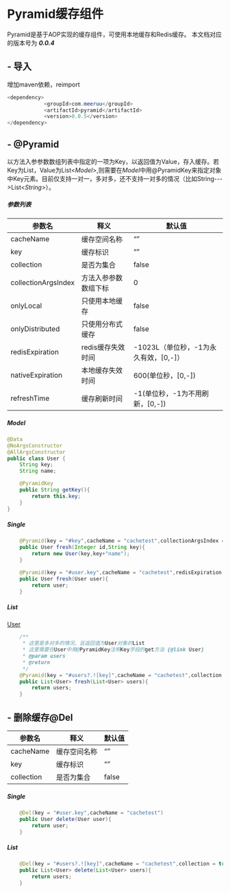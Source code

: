 # Pyramid缓存组件
Pyramid是基于AOP实现的缓存组件，可使用本地缓存和Redis缓存。
本文档对应的版本号为 ***0.0.4***

 ## -  导入
 增加maven依赖，reimport
```java
<dependency>
            <groupId>com.meeruu</groupId>
            <artifactId>pyramid</artifactId>
            <version>0.0.5</version>
</dependency>
```

 ## - @Pyramid
 以方法入参参数数组列表中指定的一项为Key，以返回值为Value，存入缓存。若Key为List，Value为List<*Model*>,则需要在*Model*中用@PyramidKey来指定对象中Key元素。目前仅支持一对一，多对多，还不支持一对多的情况（比如String--->List<*String*>）。
 ##### 参数列表
 
|参数名  |释义  |默认值  |
|--|--|--|
| cacheName |缓存空间名称  | “” |
| key |缓存标识  | “” |
| collection| 是否为集合  | false |
| collectionArgsIndex |方法入参参数数组下标  | 0 |
| onlyLocal |只使用本地缓存  | false |
| onlyDistributed |  只使用分布式缓存| false |
| redisExpiration |  redis缓存失效时间|-1023L（单位秒，-1为永久有效，[0,-]）|
| nativeExpiration |  本地缓存失效时间| 600(单位秒，[0,-])|
| refreshTime | 缓存刷新时间 | -1(单位秒，-1为不用刷新，[0,-]) |
<span id="jump"></span>
 ##### Model
 
```java
@Data
@NoArgsConstructor
@AllArgsConstructor
public class User {
    String key;
    String name;

    @PyramidKey
    public String getKey(){
        return this.key;
    }
}
```

 
 ##### Single
```java
	@Pyramid(key = "#key",cacheName = "cachetest",collectionArgsIndex = 1,redisExpiration = 30,nativeExpiration = 30)
    public User fresh(Integer id,String key){
        return new User(key,key+"name");
    }

    @Pyramid(key = "#user.key",cacheName = "cachetest",redisExpiration = 30,nativeExpiration = 30)
    public User fresh(User user){
        return user;
    }
```
 ##### List
 [User](#jump)
```java
	/**
     * 这里是多对多的情况，且返回值为User对象的List
     * 这里需要在User中用@PyramidKey注明Key字段的get方法 {@link User}
     * @param users
     * @return
     */
	@Pyramid(key = "#users?.![key]",cacheName = "cachetest",collection = true,redisExpiration = 30,nativeExpiration = 30)
    public List<User> fresh(List<User> users){
        return users;
    }
```

 ## - 删除缓存@Del
 
 |参数名  |释义  |默认值  |
|--|--|--|
| cacheName |缓存空间名称  | “” |
| key |缓存标识  | “” |
| collection| 是否为集合  | false |

 ##### Single
```java
	@Del(key = "#user.key",cacheName = "cachetest")
    public User delete(User user){
        return user;
    }
```
 ##### List
```java
	@Del(key = "#users?.![key]",cacheName = "cachetest",collection = true)
    public List<User> delete(List<User> users){
        return users;
    }
```

